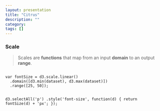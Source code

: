 ```yaml
---
layout: presentation
title: "Citrus"
description: ""
category: 
tags: []
---
```

<section id="scale"><h3>Scale</h3><blockquote>Scales are <strong>functions</strong> that map from an input <strong>domain</strong> to an output <strong>range</strong>.</blockquote>
<pre><code spellcheck="false" class="javascript">
var fontSize = d3.scale.linear()
  .domain([d3.min(dataset), d3.max(dataset)])
  .range([25, 50]);
  
d3.selectAll('p')
  .style('font-size', function(d) {
    return fontSize(d) + 'px';
  });</code></pre></section>
